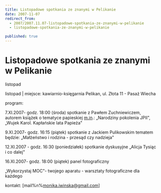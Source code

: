 ```yaml
---
title: Listopadowe spotkania ze znanymi w Pelikanie
date: 2007-11-07
redirect_from: 
  - 2007/2007.11.07-listopadowe-spotkania-ze-znanymi-w-pelikanie
  - listopadowe-spotkania-ze-znanymi-w-pelikanie

published: true
---
```




# Listopadowe spotkania ze znanymi w Pelikanie

<time>listopad</time>

listopad | 
miejsce: kawiarnio-księgarnia Pelikan, ul. Złota 11 - Pasaż Wiecha

program:



7.XI.2007- godz. 18:00 (środa) spotkanie z Pawłem Zuchniewiczem, autorem książek o tematyce papieskiej [m.in](http://m.in/).: &#8222;Narodziny pokolenia JPII", &#8222;Wujek Karol. Kapłańskie lata Papieża"

9.XI.2007- godz. 16:15 (piątek) spotkanie z Jackiem Pulikowskim tematem będzie: &#8222;Małżeństwo i rodzina - przesąd czy nadzieja"

12.XI.2007 - godz. 16:30 (poniedziałek) spotkanie dyskusyjne &#8222;Alicja Tysiąc i co dalej" 

16.XI.2007- godz. 18:00 (piątek) panel fotograficzny

&#8222;Wykorzystaj MOC"- twojego aparatu - warsztaty fotograficzne dla każdego

kontakt: [mail%n%monika.iwinska@gmail.com]


<!--CONTENT FROM OLD SERVER (jos before 2013): listopad | 
miejsce: kawiarnio-księgarnia Pelikan, ul. Złota 11 - Pasaż Wiecha

program:



7.XI.2007- godz. 18:00 (środa) spotkanie z Pawłem Zuchniewiczem, autorem książek o tematyce papieskiej [m.in](http://m.in/).: &#8222;Narodziny pokolenia JPII", &#8222;Wujek Karol. Kapłańskie lata Papieża"

9.XI.2007- godz. 16:15 (piątek) spotkanie z Jackiem Pulikowskim tematem będzie: &#8222;Małżeństwo i rodzina - przesąd czy nadzieja"

12.XI.2007 - godz. 16:30 (poniedziałek) spotkanie dyskusyjne &#8222;Alicja Tysiąc i co dalej" 

16.XI.2007- godz. 18:00 (piątek) panel fotograficzny

&#8222;Wykorzystaj MOC"- twojego aparatu - warsztaty fotograficzne dla każdego

kontakt: [mail%n%monika.iwinska@gmail.com]

         
-->

<!--{{json:{"created_date":"2007-11-07 09:14:36","publish_down":"0000-00-00 00:00:00","id":"545"}}}-->